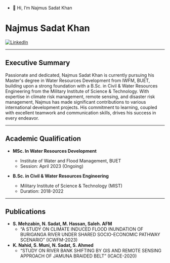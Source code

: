 - 👋 Hi, I’m Najmus Sadat Khan
# Najmus Sadat Khan

[![LinkedIn](https://img.shields.io/badge/LinkedIn-Connect-blue)](https://linkedin.com/in/sadatrk/)

---

## Executive Summary

Passionate and dedicated, Najmus Sadat Khan is currently pursuing his Master's degree in Water Resources Development from IWFM, BUET, building upon a strong foundation with a B.Sc. in Civil & Water Resources Engineering from the Military Institute of Science & Technology. With expertise in climate risk management, remote sensing, and disaster risk management, Najmus has made significant contributions to various international development projects. His commitment to learning, coupled with excellent teamwork and communication skills, drives his success in every endeavor.

---

## Academic Qualification

- **MSc. In Water Resources Development**
  - Institute of Water and Flood Management, BUET
  - Session: April 2023 (Ongoing)

- **B.Sc. in Civil & Water Resources Engineering**
  - Military Institute of Science & Technology (MIST)
  - Duration: 2018-2022
---

## Publications

- **S. Mehzabin, N. Sadat, M. Hassan, Saleh. AFM**
  - “A STUDY ON CLIMATE INDUCED FLOOD INUNDATION OF BURIGANGA RIVER UNDER SHARED SOCIO-ECONOMIC PATHWAY SCENARIO” (ICWFM-2023)
- **K. Nahid, S. Muni, N. Sadat, S. Ahmed**
  - “STUDY ON RIVER BANK SHIFTING BY GIS AND REMOTE SENSING APPROACH OF JAMUNA BRAIDED BELT” (ICACE-2020)


